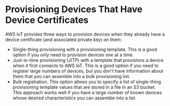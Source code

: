 # Provisioning Devices That Have Device Certificates<a name="provision-w-cert"></a>

AWS IoT provides three ways to provision devices when they already have a device certificate \(and associated private key\) on them:
+ Single\-thing provisioning with a provisioning template\. This is a good option if you only need to provision devices one at a time\.
+ Just\-in\-time provisioning \(JITP\) with a template that provisions a device when it first connects to AWS IoT\. This is a good option if you need to register large numbers of devices, but you don't have information about them that you can assemble into a bulk provisioning list\.
+ Bulk registration\. This option allows you to specify a list of single\-thing provisioning template values that are stored in a file in an S3 bucket\. This approach works well if you have a large number of known devices whose desired characteristics you can assemble into a list\. 
